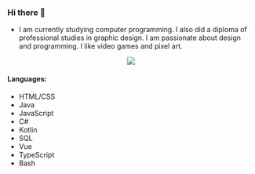 ### Hi there 👋

- I am currently studying computer programming. I also did a diploma of professional studies in graphic design. I am passionate about design and programming. I like video games and pixel art.

<div align="center" margin-top="5px">
  <img align="center"  src="https://github-readme-stats.vercel.app/api?username=fiascko&theme=dark&show_icons=true)](https://github.com/fiascko/github-readme-stats">
</div>

#### Languages:
- HTML/CSS
- Java
- JavaScript
- C#
- Kotlin
- SQL
- Vue
- TypeScript
- Bash

